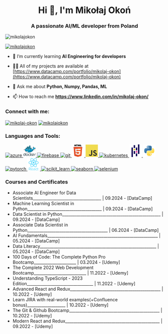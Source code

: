 <h1 align="center">Hi 👋, I'm Mikołaj Okoń</h1>
<h3 align="center">A passionate AI/ML developer from Poland</h3>

<p align="left"> <img src="https://komarev.com/ghpvc/?username=mikolajokon&label=Profile%20views&color=0e75b6&style=plastic" alt="mikolajokon" /> </p>

<p align="left"> <a href="https://github.com/ryo-ma/github-profile-trophy"><img src="https://github-profile-trophy.vercel.app/?username=mikolajokon" alt="mikolajokon" /></a> </p>

- 🌱 I’m currently learning **AI Engineering for developers**

- 👨‍💻 All of my projects are available at [https://www.datacamp.com/portfolio/mikolaj-okon](https://www.datacamp.com/portfolio/mikolaj-okon)

- 💬 Ask me about **Python, Numpy, Pandas, ML**

- 📫 How to reach me **https://www.linkedin.com/in/mikolaj-okon/**

<h3 align="left">Connect with me:</h3>
<p align="left">
<a href="https://linkedin.com/in/mikolaj-okon" target="blank"><img align="center" src="https://raw.githubusercontent.com/rahuldkjain/github-profile-readme-generator/master/src/images/icons/Social/linked-in-alt.svg" alt="mikolaj-okon" height="30" width="40" /></a>
<a href="https://kaggle.com/mikolajokon" target="blank"><img align="center" src="https://raw.githubusercontent.com/rahuldkjain/github-profile-readme-generator/master/src/images/icons/Social/kaggle.svg" alt="mikolajokon" height="30" width="40" /></a>
</p>

<h3 align="left">Languages and Tools:</h3>
<p align="left"> <a href="https://azure.microsoft.com/en-in/" target="_blank" rel="noreferrer"> <img src="https://www.vectorlogo.zone/logos/microsoft_azure/microsoft_azure-icon.svg" alt="azure" width="40" height="40"/> </a> <a href="https://www.docker.com/" target="_blank" rel="noreferrer"> <img src="https://raw.githubusercontent.com/devicons/devicon/master/icons/docker/docker-original-wordmark.svg" alt="docker" width="40" height="40"/> </a> <a href="https://firebase.google.com/" target="_blank" rel="noreferrer"> <img src="https://www.vectorlogo.zone/logos/firebase/firebase-icon.svg" alt="firebase" width="40" height="40"/> </a> <a href="https://git-scm.com/" target="_blank" rel="noreferrer"> <img src="https://www.vectorlogo.zone/logos/git-scm/git-scm-icon.svg" alt="git" width="40" height="40"/> </a> <a href="https://www.w3.org/html/" target="_blank" rel="noreferrer"> <img src="https://raw.githubusercontent.com/devicons/devicon/master/icons/html5/html5-original-wordmark.svg" alt="html5" width="40" height="40"/> </a> <a href="https://developer.mozilla.org/en-US/docs/Web/JavaScript" target="_blank" rel="noreferrer"> <img src="https://raw.githubusercontent.com/devicons/devicon/master/icons/javascript/javascript-original.svg" alt="javascript" width="40" height="40"/> </a> <a href="https://kubernetes.io" target="_blank" rel="noreferrer"> <img src="https://www.vectorlogo.zone/logos/kubernetes/kubernetes-icon.svg" alt="kubernetes" width="40" height="40"/> </a> <a href="https://pandas.pydata.org/" target="_blank" rel="noreferrer"> <img src="https://raw.githubusercontent.com/devicons/devicon/2ae2a900d2f041da66e950e4d48052658d850630/icons/pandas/pandas-original.svg" alt="pandas" width="40" height="40"/> </a> <a href="https://www.python.org" target="_blank" rel="noreferrer"> <img src="https://raw.githubusercontent.com/devicons/devicon/master/icons/python/python-original.svg" alt="python" width="40" height="40"/> </a> <a href="https://pytorch.org/" target="_blank" rel="noreferrer"> <img src="https://www.vectorlogo.zone/logos/pytorch/pytorch-icon.svg" alt="pytorch" width="40" height="40"/> </a> <a href="https://reactjs.org/" target="_blank" rel="noreferrer"> <img src="https://raw.githubusercontent.com/devicons/devicon/master/icons/react/react-original-wordmark.svg" alt="react" width="40" height="40"/> </a>  <a href="https://scikit-learn.org/" target="_blank" rel="noreferrer"> <img src="https://upload.wikimedia.org/wikipedia/commons/0/05/Scikit_learn_logo_small.svg" alt="scikit_learn" width="40" height="40"/> </a> <a href="https://seaborn.pydata.org/" target="_blank" rel="noreferrer"> <img src="https://seaborn.pydata.org/_images/logo-mark-lightbg.svg" alt="seaborn" width="40" height="40"/> </a> <a href="https://www.selenium.dev" target="_blank" rel="noreferrer"> <img src="https://raw.githubusercontent.com/detain/svg-logos/780f25886640cef088af994181646db2f6b1a3f8/svg/selenium-logo.svg" alt="selenium" width="40" height="40"/> </a> </p>


<h3 align="left">Courses and Certificates </h3>
<ul>
    <li>Associate AI Engineer for Data Scientists__________________________________ | 09.2024 - [DataCamp] </li>
    <li>Machine Learning Scientist in Python_____________________________________ | 09.2024 - [DataCamp] </li>
    <li>Data Scientist in Python_________________________________________________ | 09.2024 - [DataCamp] </li>
    <li>Associate Data Scientist in Python________________________________________ | 06.2024 - [DataCamp] </li>
    <li>AI Fundamentals_______________________________________________________ | 05.2024 - [DataCamp] </li>
   <li>Data Literacy__________________________________________________________ | 05.2024 - [DataCamp] </li>
  <li>100 Days of Code: The Complete Python Pro Bootcamp_____________________ | 03.2024 - [Udemy] </li>
    <li>The Complete 2022 Web Development Bootcamp__________________________ | 11.2022 - [Udemy] </li>
    <li>Understanding TypeScript - 2023 Edition_________________________________ | 11.2022 - [Udemy] </li>
  <li>Advanced React and Redux_____________________________________________ | 10.2022 - [Udemy] </li>
  <li>Learn JIRA with real-world examples(+Confluence bonus)___________________ | 10.2022 - [Udemy] </li>
   <li>The Git & Github Bootcamp_____________________________________________ | 10.2022 - [Udemy] </li>
  <li>Modern React and Redux_______________________________________________ | 09.2022 - [Udemy] </li>
</ul>

